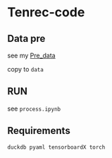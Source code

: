 # Tenrec-code

## Data pre

see my [Pre_data](https://github.com/eoeair/Pre_Data)

copy to `data`

## RUN

see `process.ipynb`

## Requirements

`duckdb pyaml tensorboardX torch`